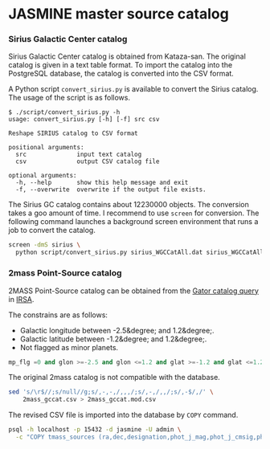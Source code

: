 # JASMINE master source catalog


### Sirius Galactic Center catalog
Sirius Galactic Center catalog is obtained from Kataza-san. The original catalog is given in a text table format. To import the catalog into the PostgreSQL database, the catalog is converted into the CSV format.

A Python script `convert_sirius.py` is available to convert the Sirius catalog. The usage of the script is as follows.

```
$ ./script/convert_sirius.py -h
usage: convert_sirius.py [-h] [-f] src csv

Reshape SIRIUS catalog to CSV format

positional arguments:
  src              input text catalog
  csv              output CSV catalog file

optional arguments:
  -h, --help       show this help message and exit
  -f, --overwrite  overwrite if the output file exists.
```

The Sirius GC catalog contains about 12230000 objects. The conversion takes a goo amount of time. I recommend to use `screen` for conversion. The following command launches a background screen environment that runs a job to convert the catalog.

``` sh
screen -dmS sirius \
  python script/convert_sirius.py sirius_WGCCatAll.dat sirius_WGCCatAll.csv
```


### 2mass Point-Source catalog
2MASS Point-Source catalog can be obtained from the [Gator catalog query][gator] in [IRSA][irsa].

[gator]: https://irsa.ipac.caltech.edu/cgi-bin/Gator/nph-dd?catalog=fp_psc
[irsa]: https://irsa.ipac.caltech.edu/frontpage/

The constrains are as follows:

- Galactic longitude between -2.5&degree; and 1.2&degree;.
- Galactic latitude between -1.2&degree; and 1.2&degree;.
- Not flagged as minor planets.

``` sql
mp_flg =0 and glon >=-2.5 and glon <=1.2 and glat >=-1.2 and glat <=1.2
```

The original 2mass catalog is not compatible with the database.

``` sh
sed 's/\r$//;s/null//g;s/,-,-,/,,,/;s/,-,/,,/;s/,-$/,/' \
    2mass_gccat.csv > 2mass_gccat.mod.csv
```

The revised CSV file is imported into the database by `COPY` command.

``` sh
psql -h localhost -p 15432 -d jasmine -U admin \
  -c "COPY tmass_sources (ra,dec,designation,phot_j_mag,phot_j_cmsig,phot_j_mag_error,phot_j_snr,phot_h_mag,phot_h_cmsig,phot_h_mag_error,phot_h_snr,phot_k_mag,phot_k_cmsig,phot_k_mag_error,phot_k_snr,quality_flag,contaminated,glon,glat,rd_flg,color_j_h,color_h_k,color_j_k) FROM '/data/catalog/2mass_gccat.mod.csv' DELIMITER',' CSV HEADER;"
```